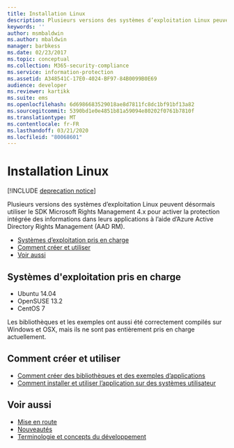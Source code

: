 ```yaml
---
title: Installation Linux
description: Plusieurs versions des systèmes d’exploitation Linux peuvent désormais utiliser le SDK Rights Management 4.x.
keywords: ''
author: msmbaldwin
ms.author: mbaldwin
manager: barbkess
ms.date: 02/23/2017
ms.topic: conceptual
ms.collection: M365-security-compliance
ms.service: information-protection
ms.assetid: A348541C-17E0-4024-BF97-84B0099B0E69
audience: developer
ms.reviewer: kartikk
ms.suite: ems
ms.openlocfilehash: 6d6986683529018ae8d7811fc8dc1bf91bf13a82
ms.sourcegitcommit: 5390bd1e0e4851b81a59094e80202f0761b7810f
ms.translationtype: MT
ms.contentlocale: fr-FR
ms.lasthandoff: 03/21/2020
ms.locfileid: "80068601"
---
```

# <a name="linux-setup"></a>Installation Linux

[!INCLUDE [deprecation notice](../includes/deprecation-warning.md)]

Plusieurs versions des systèmes d’exploitation Linux peuvent désormais utiliser le SDK Microsoft Rights Management 4.x pour activer la protection intégrée des informations dans leurs applications à l’aide d’Azure Active Directory Rights Management (AAD RM).

- [Systèmes d’exploitation pris en charge](#supported-operating-systems)
- [Comment créer et utiliser](#how-to-build-and-use)
- [Voir aussi](#see-also)

## <a name="supported-operating-systems"></a>Systèmes d'exploitation pris en charge

- Ubuntu 14.04
- OpenSUSE 13.2
- CentOS 7

Les bibliothèques et les exemples ont aussi été correctement compilés sur Windows et OSX, mais ils ne sont pas entièrement pris en charge actuellement.
 
## <a name="how-to-build-and-use"></a>Comment créer et utiliser

- [Comment créer des bibliothèques et des exemples d’applications](https://github.com/AzureAD/rms-sdk-for-cpp/wiki/How-to-Build)
- [Comment installer et utiliser l’application sur des systèmes utilisateur](https://github.com/AzureAD/rms-sdk-for-cpp/wiki/How-to-Use)

## <a name="see-also"></a>Voir aussi

- [Mise en route](get-started.md)
- [Nouveautés](release-notes.md)
- [Terminologie et concepts du développement](core-concepts.md)
